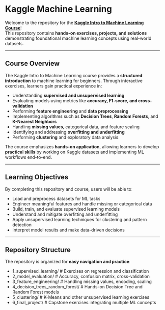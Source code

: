# Kaggle Machine Learning

Welcome to the repository for the **[Kaggle Intro to Machine Learning Course](https://www.kaggle.com/learn/intro-to-machine-learning)**!  
This repository contains **hands-on exercises, projects, and solutions** demonstrating foundational machine learning concepts using real-world datasets.

---

## Course Overview

The Kaggle Intro to Machine Learning course provides a **structured introduction** to machine learning for beginners. Through interactive exercises, learners gain practical experience in:

- Understanding **supervised and unsupervised learning**  
- Evaluating models using metrics like **accuracy, F1-score, and cross-validation**  
- Performing **feature engineering** and **data preprocessing**  
- Implementing algorithms such as **Decision Trees**, **Random Forests**, and **K-Nearest Neighbors**  
- Handling **missing values**, categorical data, and feature scaling  
- Identifying and addressing **overfitting and underfitting**  
- Performing **clustering** and exploratory data analysis  

The course emphasizes **hands-on application**, allowing learners to develop **practical skills** by working on Kaggle datasets and implementing ML workflows end-to-end.

---

## Learning Objectives

By completing this repository and course, users will be able to:

- Load and preprocess datasets for ML tasks  
- Engineer meaningful features and handle missing or categorical data  
- Build, train, and evaluate supervised learning models  
- Understand and mitigate overfitting and underfitting  
- Apply unsupervised learning techniques for clustering and pattern detection  
- Interpret model results and make data-driven decisions  

---

## Repository Structure

The repository is organized for **easy navigation and practice**:

- 1_supervised_learning/ # Exercises on regression and classification
- 2_model_evaluation/ # Accuracy, confusion matrix, cross-validation
- 3_feature_engineering/ # Handling missing values, encoding, scaling
- 4_decision_trees_random_forest/ # Hands-on Decision Tree and Random Forest models
- 5_clustering/ # K-Means and other unsupervised learning exercises
- 6_final_project/ # Capstone exercises integrating multiple ML concepts
